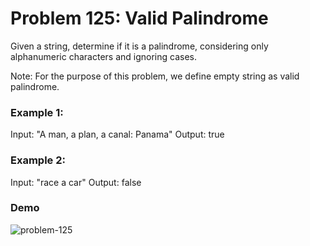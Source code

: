 # Problem 125: Valid Palindrome

Given a string, determine if it is a palindrome, considering only alphanumeric characters and ignoring cases.

Note: For the purpose of this problem, we define empty string as valid palindrome.

### Example 1:

Input: "A man, a plan, a canal: Panama"
Output: true

### Example 2:

Input: "race a car"
Output: false

### Demo
![problem-125](https://user-images.githubusercontent.com/53406674/80317779-8e57b180-87ba-11ea-9aa8-63a0ed275a7a.gif)
